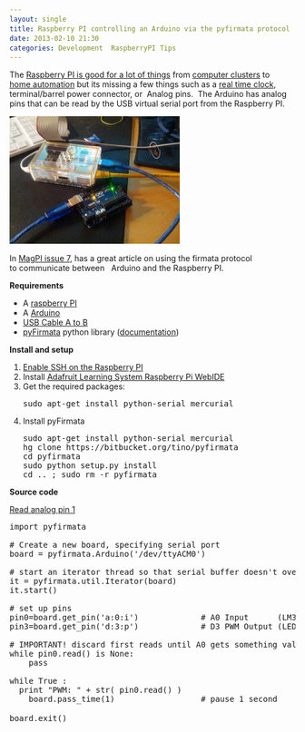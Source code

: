```yaml
---
layout: single
title: Raspberry PI controlling an Arduino via the pyfirmata protocol 
date: 2013-02-10 21:30
categories: Development  RaspberryPI Tips
---
```

The <a href="http://reviews.cnet.co.uk/desktops/25-fun-things-to-do-with-a-raspberry-pi-50009851/">Raspberry PI is good for a lot of things</a> from <a href="http://www.engadget.com/2012/09/13/supercomputer-built-from-raspberry-pi-and-lego/">computer clusters</a> to <a href="http://www.instructables.com/id/Raspberry-Pi-GPIO-home-automation/">home automation</a> but its missing a few things such as a <a href="http://learn.adafruit.com/adding-a-real-time-clock-to-raspberry-pi/overview">real time clock</a>, terminal/barrel power connector, or  Analog pins.  The Arduino has analog pins that can be read by the USB virtual serial port from the Raspberry PI.

<img class="alignright size-medium wp-image-3168" alt="2013-02-10 21.31.34" src="/public/uploads/2013/02/2013-02-10-21.31.34-300x225.jpg" width="300" height="225" />

In <a href="http://ex.ploit.ws/themagpi/The_MagPi_issue_7.pdf">MagPI issue 7</a>, has a great article on using the firmata protocol to communicate between   Arduino and the Raspberry PI.

<strong>Requirements</strong>
<ul>
	<li>A <a href="http://www.raspberrypi.org/">raspberry PI</a></li>
	<li>A <a href="http://www.arduino.cc/">Arduino</a></li>
	<li><a href="https://www.sparkfun.com/products/512">USB Cable A to B</a></li>
	<li><a href="https://github.com/tino/pyFirmata">pyFirmata</a> python library (<a href="https://readthedocs.org/projects/pyfirmata/">documentation</a>)</li>
</ul>
<strong>Install and setup </strong>
<ol>
	<li><a href="http://learn.adafruit.com/adafruits-raspberry-pi-lesson-6-using-ssh">Enable SSH on the Raspberry PI</a></li>
	<li>Install <a href="http://learn.adafruit.com/webide/overview">Adafruit Learning System Raspberry Pi WebIDE</a></li>
	<li>Get the required packages:
<pre>sudo apt-get install python-serial mercurial</pre>
</li>
	<li>Install pyFirmata
<pre>sudo apt-get install python-serial mercurial
hg clone https://bitbucket.org/tino/pyfirmata
cd pyfirmata
sudo python setup.py install
cd .. ; sudo rm -r pyfirmata</pre>
</li>
</ol>
<strong>Source code </strong>

<a href="https://gist.github.com/anonymous/4752636">Read analog pin 1</a>
<pre>import pyfirmata

# Create a new board, specifying serial port
board = pyfirmata.Arduino('/dev/ttyACM0')

# start an iterator thread so that serial buffer doesn't overflow
it = pyfirmata.util.Iterator(board)
it.start()

# set up pins
pin0=board.get_pin('a:0:i')             # A0 Input      (LM35)
pin3=board.get_pin('d:3:p')             # D3 PWM Output (LED)

# IMPORTANT! discard first reads until A0 gets something valid
while pin0.read() is None:
    pass

while True : 
  print "PWM: " + str( pin0.read() ) 
	board.pass_time(1)                  # pause 1 second

board.exit()<span style="font-size: 16px;"> </span></pre>
